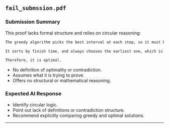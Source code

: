 ## `fail_submssion.pdf`

### Submission Summary

This proof lacks formal structure and relies on circular reasoning:

```latex
The greedy algorithm picks the best interval at each step, so it must be the optimal solution.

It sorts by finish time, and always chooses the earliest one, which is the most efficient. If it was not optimal, that would mean it missed a better interval, but it always picks the best.

Therefore, it is optimal.
```

- No definition of optimality or contradiction.
- Assumes what it is trying to prove.
- Offers no structural or mathematical reasoning.

### Expected AI Response

- Identify circular logic.
- Point out lack of definitions or contradiction structure.
- Recommend explicitly comparing greedy and optimal solutions.

---
